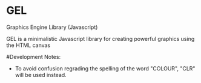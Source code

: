 # GEL
Graphics Engine Library (Javascript)

GEL is a minimalistic Javascript library for creating powerful graphics using the HTML canvas


#Development Notes:
- To avoid confusion regrading the spelling of the word "COLOUR", "CLR" will be used instead.
